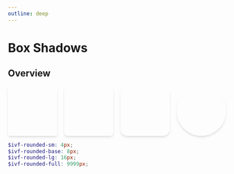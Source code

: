 ```yaml
---
outline: deep
---
```


<style>
    .box-shadow-container {
        width: 100%;
        max-width: 12rem;
        max-height: 12rem;
        aspect-ratio: 1 / 1;
        box-shadow: 0 4px 6px -1px rgb(0 0 0 / 0.1), 0 2px 4px -2px rgb(0 0 0 / 0.1);
    }
</style>

# Box Shadows

## Overview 

<div style="display: flex; justify-content: space-between; gap: 16px;">
<div class="box-shadow-container" style="border-radius: 4px;"></div>
<div class="box-shadow-container" style="border-radius: 8px;"></div>
<div class="box-shadow-container" style="border-radius: 16px;"></div>
<div class="box-shadow-container" style="border-radius: 9999px;"></div>
</div>

```SCSS
$ivf-rounded-sm: 4px;
$ivf-rounded-base: 8px;
$ivf-rounded-lg: 16px;
$ivf-rounded-full: 9999px;
```